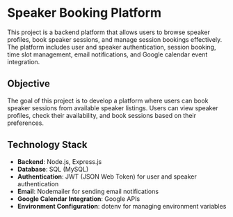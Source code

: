 # Speaker Booking Platform

This project is a backend platform that allows users to browse speaker profiles, book speaker sessions, and manage session bookings effectively. The platform includes user and speaker authentication, session booking, time slot management, email notifications, and Google calendar event integration.

## Objective

The goal of this project is to develop a platform where users can book speaker sessions from available speaker listings. Users can view speaker profiles, check their availability, and book sessions based on their preferences.

## Technology Stack

- **Backend**: Node.js, Express.js
- **Database**: SQL (MySQL)
- **Authentication**: JWT (JSON Web Token) for user and speaker authentication
- **Email**: Nodemailer for sending email notifications
- **Google Calendar Integration**: Google APIs
- **Environment Configuration**: dotenv for managing environment variables
